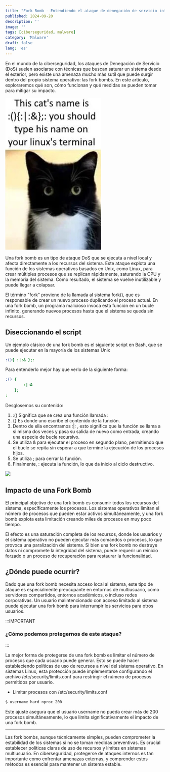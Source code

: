 ```yaml
---
title: "Fork Bomb - Entendiendo el ataque de denegación de servicio interno"
published: 2024-09-20
description: ''
image: ''
tags: [ciberseguridad, malware]
category: 'Malware'
draft: false 
lang: 'es'
---
```


En el mundo de la ciberseguridad, los ataques de Denegación de Servicio (DoS) suelen asociarse con técnicas que buscan saturar un sistema desde el exterior, pero existe una amenaza mucho más sutil que puede surgir dentro del propio sistema operativo: las fork bombs. En este artículo, exploraremos qué son, cómo funcionan y qué medidas se pueden tomar para mitigar su impacto.

![](img/fork.jpg)

Una fork bomb es un tipo de ataque DoS que se ejecuta a nivel local y afecta directamente a los recursos del sistema. Este ataque explota una función de los sistemas operativos basados en Unix, como Linux, para crear múltiples procesos que se replican rápidamente, saturando la CPU y la memoria del sistema. Como resultado, el sistema se vuelve inutilizable y puede llegar a colapsar.

El término "fork" proviene de la llamada al sistema fork(), que es responsable de crear un nuevo proceso duplicando el proceso actual. En una fork bomb, un programa malicioso invoca esta función en un bucle infinito, generando nuevos procesos hasta que el sistema se queda sin recursos.

## Diseccionando el script

Un ejemplo clásico de una fork bomb es el siguiente script en Bash, que se puede ejecutar en la mayoría de los sistemas Unix

```bash
:(){ :|:& };:
```

Para entenderlo mejor hay que verlo de la siguiente forma:

```bash
:() {
        :|:&
    };
:
```
Desglosemos su contenido:

1. :() Significa que se crea una función llamada :
2. {} Es donde uno escribe el contenido de la función.
3. Dentro de ella encontramos :|: , esto significa que la función se llama a si misma dos veces y pasa su salida de nuevo como entrada, creando una especie de bucle recursivo.
4. Se utiliza & para ejecutar el proceso en segundo plano, permitiendo que el bucle se repita sin esperar a que termine la ejecución de los procesos hijos.
5. Se utiliza ; para cerrar la función.
6. Finalmente, : ejecuta la función, lo que da inicio al ciclo destructivo.

![](https://itsfoss.com/content/images/wordpress/2022/09/fork-bomb-images.png)


## Impacto de una Fork Bomb

El principal objetivo de una fork bomb es consumir todos los recursos del sistema, específicamente los procesos. Los sistemas operativos limitan el número de procesos que pueden estar activos simultáneamente, y una fork bomb explota esta limitación creando miles de procesos en muy poco tiempo.

El efecto es una saturación completa de los recursos, donde los usuarios y el sistema operativo no pueden ejecutar más comandos o procesos, lo que provoca una paralización del sistema. Si bien una fork bomb no destruye datos ni compromete la integridad del sistema, puede requerir un reinicio forzado o un proceso de recuperación para restaurar la funcionalidad.

## ¿Dónde puede ocurrir?

Dado que una fork bomb necesita acceso local al sistema, este tipo de ataque es especialmente preocupante en entornos de multiusuario, como servidores compartidos, entornos académicos, o incluso redes corporativas. Un usuario malintencionado con acceso limitado al sistema puede ejecutar una fork bomb para interrumpir los servicios para otros usuarios.

:::IMPORTANT
### ¿Cómo podemos protegernos de este ataque?
:::

La mejor forma de protegerse de una fork bomb es limitar el número de procesos que cada usuario puede generar. Esto se puede hacer estableciendo políticas de uso de recursos a nivel del sistema operativo. En sistemas Linux, esta protección puede implementarse configurando el archivo /etc/security/limits.conf para restringir el número de procesos permitidos por usuario.

- Limitar procesos con /etc/security/limits.conf

```bash
$ username hard nproc 200
```
Este ajuste asegura que el usuario username no pueda crear más de 200 procesos simultáneamente, lo que limita significativamente el impacto de una fork bomb.
_________
Las fork bombs, aunque técnicamente simples, pueden comprometer la estabilidad de los sistemas si no se toman medidas preventivas. Es crucial establecer políticas claras de uso de recursos y límites en sistemas multiusuario. En ciberseguridad, protegerse de ataques internos es tan importante como enfrentar amenazas externas, y comprender estos métodos es esencial para mantener un sistema estable.

